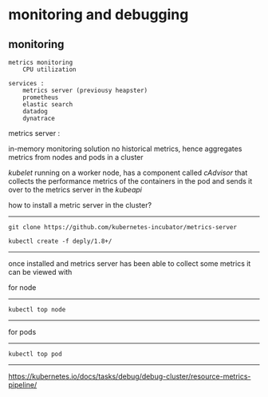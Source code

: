 # monitoring and debugging 

## monitoring 

    metrics monitoring 
        CPU utilization

    services : 
        metrics server (previousy heapster)
        prometheus
        elastic search 
        datadog
        dynatrace

metrics server : 

in-memory monitoring solution
no historical metrics, hence
aggregates metrics from nodes and pods in a cluster


*kubelet* running on a worker node, has a component called *cAdvisor* that collects the performance metrics of the containers in the pod and sends it over to the metrics server in the *kubeapi*


how to install a metric server in the cluster?

---
    git clone https://github.com/kubernetes-incubator/metrics-server

    kubectl create -f deply/1.8+/
---

once installed and metrics server has been able to collect some metrics it can be viewed with 

for node

---
    kubectl top node
---

for pods

---
    kubectl top pod
---

https://kubernetes.io/docs/tasks/debug/debug-cluster/resource-metrics-pipeline/

